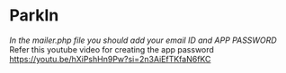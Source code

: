 # ParkIn
*In the mailer.php file you should add your email ID and APP PASSWORD*
Refer this youtube video for creating the app password https://youtu.be/hXiPshHn9Pw?si=2n3AiEfTKfaN6fKC
